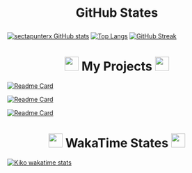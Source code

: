 



<h1 align="center">
 
 GitHub States </a> 
</h1>

[![sectapunterx GitHub stats](https://github-readme-stats.vercel.app/api?username=sectapunterx&hide_border=true&border_radius=16&theme=vue-dark&show_icons=true)](https://github.com/anuraghazra/github-readme-stats)
[![Top Langs](https://github-readme-stats.vercel.app/api/top-langs/?username=sectapunterx&hide_border=true&border_radius=16&theme=vue-dark&show_icons=true&layout=compact)](https://github.com/anuraghazra/github-readme-stats)
[![GitHub Streak](http://github-readme-streak-stats.herokuapp.com?user=sectapunterx&theme=vue-dark&hide_border=true&border_radius=16)](https://git.io/streak-stats)

<h1 align="center"> 
 <img src="https://meritt-gifs.s3-us-west-1.amazonaws.com/nerd-life/bulba-roll.gif" width="32" height="32">
 My Projects </a> 
<img src="https://meritt-gifs.s3-us-west-1.amazonaws.com/nerd-life/bulba-roll.gif" width="32" height="32"></h1>

[![Readme Card](https://github-readme-stats.vercel.app/api/pin/?username=sectapunterx&repo=GStream-practice&hide_border=true&border_radius=16&theme=vue-dark)](https://github.com/sectapunterx/GStream-practice)

[![Readme Card](https://github-readme-stats.vercel.app/api/pin/?username=sectapunterx&repo=Arduino_Sensors&hide_border=true&border_radius=16&theme=vue-dark)](https://github.com/sectapunterx/Arduino_Sensors)

[![Readme Card](https://github-readme-stats.vercel.app/api/pin/?username=sectapunterx&repo=Pseudorandom_numbers&hide_border=true&border_radius=16&theme=vue-dark)](https://github.com/sectapunterx/Pseudorandom_numbers)


<h1 align="center">
 <img src="https://meritt-gifs.s3-us-west-1.amazonaws.com/nerd-life/bulba-roll.gif" width="32" height="32">
 WakaTime States </a> 
<img src="https://meritt-gifs.s3-us-west-1.amazonaws.com/nerd-life/bulba-roll.gif" width="32" height="32"></h1>


[![Kiko wakatime stats](https://github-readme-stats.vercel.app/api/wakatime?username=@kiko&layout=compact&hide_border=true&border_radius=16&theme=vue-dark&show_icons=true)](https://github.com/anuraghazra/github-readme-stats)
